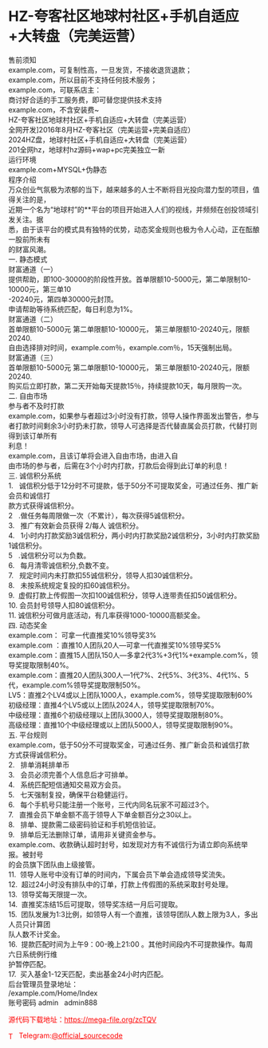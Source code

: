 # HZ-夸客社区地球村社区+手机自适应+大转盘（完美运营）

售前须知<br>example.com，可复制性高，一旦发货，不接收退货退款；<br>example.com，所以目前不支持任何技术服务；<br>example.com，可联系店主：<br>商讨好合适的手工服务费，即可替您提供技术支持<br>example.com，不含安装费~<br>HZ-夸客社区地球村社区+手机自适应+大转盘（完美运营）<br>全网开发]2016年8月HZ-夸客社区（完美运营+完美自适应）<br>2024HZ盘，地球村社区+手机自适应+大转盘（完美运营）<br>201全网hz，地球村hz源码+wap+pc完美独立一新<br>运行环境<br>example.com+MYSQL+伪静态<br>程序介绍<br>万众创业气氛极为浓郁的当下，越来越多的人士不断将目光投向潜力型的项目，值得关注的是，<br>近期一个名为“地球村”的**平台的项目开始进入人们的视线，并频频在创投领域引发关注。据<br>悉，由于该平台的模式具有独特的优势，动态奖金规则也极为令人心动，正在酝酿一股前所未有<br>的财富风潮。<br>一. 静态模式<br>财富通道（一）<br>提供帮助，即100-30000的阶段性开放。首单限额10-5000元，第二单限制10-10000元，第三单10<br>-20240元，第四单30000元封顶。<br>申请帮助等待系统匹配，每日利息为1%。<br>财富通道（二）<br>首单限额10-5000元 第二单限额10-10000元， 第三单限额10-20240元，限额20240.<br>自由选择排对时间，example.com％，example.com％，15天强制出局。<br>财富通道（三）<br>首单限额10-5000元 第二单限额10-10000元， 第三单限额10-20240元，限额20240.<br>购买后立即打款，第二天开始每天提款15％，持续提款10天，每月限购一次。<br>二. 自由市场<br>参与者不及时打款<br>example.com，如果参与者超过3小时没有打款，领导人操作界面发出警告，参与<br>者打款时间剩余3小时扔未打款，领导人可选择是否代替直属会员打款，代替打则得到该订单所有<br>利息！<br>example.com，且该订单将会进入自由市场，由进入自<br>由市场的参与者，后需在3个小时内打款，打款后会得到此订单的利息！<br>三. 诚信积分系统<br>1.   诚信积分低于12分时不可提款，低于50分不可提取奖金，可通过任务、推广新会员和诚信打<br>款方式获得诚信积分。<br>2   .做任务每周限做一次（不累计），每次获得5诚信积分。<br>3.   推广有效新会员获得 2/每人 诚信积分。<br>4.   1小时内打款奖励3诚信积分，两小时内打款奖励2诚信积分，3小时内打款奖励1诚信积分。<br>5   .诚信积分可以为负数。<br>6.   每月清零诚信积分,负数不变。<br>7.   规定时间内未打款扣55诚信积分，领导人扣30诚信积分。<br>8.   未按系统规定复投的扣60诚信积分。<br>9.  虚假打款上传假图一次扣100诚信积分，领导人连带责任扣50诚信积分。<br>10. 会员封号领导人扣80诚信积分。<br>11. 诚信积分可做月底活动，有几率获得1000-10000高额奖金。<br>四. 动态奖金<br>example.com： 可拿一代直推奖10%领导奖3%<br>example.com ：直推10人团队20人—可拿一代直推奖10%领导奖5%<br>example.com：直推15人团队150人—多拿2代3%+3代1%+example.com%，领导奖提取限制40%。<br>example.com：直推20人团队300人—1代7%、2代5%、3代3%、4代1%、5代，example.com%领导奖提取限制50%。<br>LV5：直推2个LV4或以上团队1000人，example.com%，领导奖提取限制60%<br>初级经理：直推4个LV5或以上团队2024人，领导奖提取限制70%。<br>中级经理：直推6个初级经理以上团队3000人，领导奖提取限制80%。<br>高级经理：直推10个中级经理或以上团队5000人，领导奖提取限制90%。<br>五. 平台规则<br>example.com，低于50分不可提取奖金，可通过任务、推广新会员和诚信打款<br>方式获得诚信积分。<br>2.   排单消耗排单币<br>3.   会员必须完善个人信息后才可排单。<br>4.   系统匹配短信通知交易双方会员。<br>5.   七天强制复投，确保平台稳健运行。<br>6.   每个手机号只能注册一个账号，三代内同名玩家不可超过3个。<br>7.   直推会员下单金额不高于领导人下单金额百分之30以上。<br>8.   排单、提款需二级密码验证和手机短信验证。<br>9.   排单后无法删除订单，请用非关键资金参与。<br>example.com、收款确认超时封号，如发现对方有不诚信行为请立即向系统举报。被封号<br>的会员旗下团队由上级接管。<br>11.  领导人账号中没有订单的时间内，下属会员下单会造成领导奖流失。<br>12.  超过24小时没有排队中的订单，打款上传假图的系统采取封号处理。<br>13.  领导奖每天限提一次。<br>14.  直推奖冻结15后可提取，领导奖冻结一月后可提取。<br>15.  团队发展为1:3比例，如领导人有一个直推，该领导团队人数上限为3人，多出人员只计算团<br>队人数不计奖金。<br>16.  提款匹配时间为上午9：00-晚上21:00 。其他时间段内不可提款操作。每周六日系统例行维<br>护暂停匹配。<br>17.  买入基金1-12天匹配，卖出基金24小时内匹配。<br>后台管理员登录地址：<br>/example.com/Home/Index<br>账号密码 admin   admin888<br>


<p style="color: red;">源代码下载地址：<a href="https://mega-file.org/zcTQV" style="color: red;">https://mega-file.org/zcTQV</a></p><p style="color: red;"><img src="https://cdn-icons-png.flaticon.com/512/2111/2111646.png" alt="Telegram Icon" style="width: 16px; vertical-align: middle; margin-right: 5px;">Telegram:<a href="https://t.me/official_sourcecode" style="color: red;">@official_sourcecode</a></p>